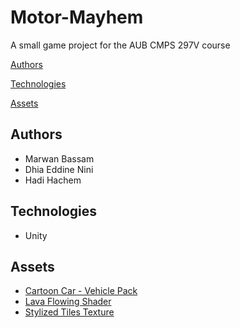 # Motor-Mayhem
A small game project for the AUB CMPS 297V course

[Authors](#authors)

[Technologies](#technologies)

[Assets](#assets)

## Authors

- Marwan Bassam
- Dhia Eddine Nini
- Hadi Hachem

## Technologies

- Unity

## Assets

- [Cartoon Car - Vehicle Pack](https://assetstore.unity.com/packages/3d/vehicles/cartoon-car-vehicle-pack-180962)
- [Lava Flowing Shader](https://assetstore.unity.com/packages/vfx/shaders/lava-flowing-shader-33635)
- [Stylized Tiles Texture](https://assetstore.unity.com/packages/2d/textures-materials/tiles/stylized-tiles-texture-192876)
